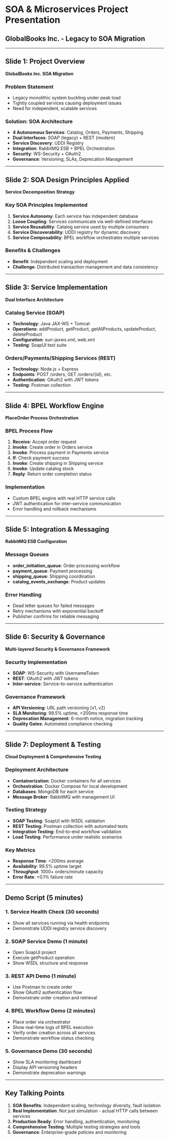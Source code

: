 # SOA & Microservices Project Presentation
## GlobalBooks Inc. - Legacy to SOA Migration

---

## Slide 1: Project Overview
**GlobalBooks Inc. SOA Migration**

### Problem Statement
- Legacy monolithic system buckling under peak load
- Tightly coupled services causing deployment issues
- Need for independent, scalable services

### Solution: SOA Architecture
- **4 Autonomous Services**: Catalog, Orders, Payments, Shipping
- **Dual Interfaces**: SOAP (legacy) + REST (modern)
- **Service Discovery**: UDDI Registry
- **Integration**: RabbitMQ ESB + BPEL Orchestration
- **Security**: WS-Security + OAuth2
- **Governance**: Versioning, SLAs, Deprecation Management

---

## Slide 2: SOA Design Principles Applied
**Service Decomposition Strategy**

### Key SOA Principles Implemented
1. **Service Autonomy**: Each service has independent database
2. **Loose Coupling**: Services communicate via well-defined interfaces
3. **Service Reusability**: Catalog service used by multiple consumers
4. **Service Discoverability**: UDDI registry for dynamic discovery
5. **Service Composability**: BPEL workflow orchestrates multiple services

### Benefits & Challenges
- **Benefit**: Independent scaling and deployment
- **Challenge**: Distributed transaction management and data consistency

---

## Slide 3: Service Implementation
**Dual Interface Architecture**

### Catalog Service (SOAP)
- **Technology**: Java JAX-WS + Tomcat
- **Operations**: addProduct, getProduct, getAllProducts, updateProduct, deleteProduct
- **Configuration**: sun-jaxws.xml, web.xml
- **Testing**: SoapUI test suite

### Orders/Payments/Shipping Services (REST)
- **Technology**: Node.js + Express
- **Endpoints**: POST /orders, GET /orders/{id}, etc.
- **Authentication**: OAuth2 with JWT tokens
- **Testing**: Postman collection

---

## Slide 4: BPEL Workflow Engine
**PlaceOrder Process Orchestration**

### BPEL Process Flow
1. **Receive**: Accept order request
2. **Invoke**: Create order in Orders service
3. **Invoke**: Process payment in Payments service
4. **If**: Check payment success
5. **Invoke**: Create shipping in Shipping service
6. **Invoke**: Update catalog stock
7. **Reply**: Return order completion status

### Implementation
- Custom BPEL engine with real HTTP service calls
- JWT authentication for inter-service communication
- Error handling and rollback mechanisms

---

## Slide 5: Integration & Messaging
**RabbitMQ ESB Configuration**

### Message Queues
- **order_initiation_queue**: Order processing workflow
- **payment_queue**: Payment processing
- **shipping_queue**: Shipping coordination
- **catalog_events_exchange**: Product updates

### Error Handling
- Dead letter queues for failed messages
- Retry mechanisms with exponential backoff
- Publisher confirms for reliable messaging

---

## Slide 6: Security & Governance
**Multi-layered Security & Governance Framework**

### Security Implementation
- **SOAP**: WS-Security with UsernameToken
- **REST**: OAuth2 with JWT tokens
- **Inter-service**: Service-to-service authentication

### Governance Framework
- **API Versioning**: URL path versioning (v1, v2)
- **SLA Monitoring**: 99.5% uptime, <200ms response time
- **Deprecation Management**: 6-month notice, migration tracking
- **Quality Gates**: Automated compliance checking

---

## Slide 7: Deployment & Testing
**Cloud Deployment & Comprehensive Testing**

### Deployment Architecture
- **Containerization**: Docker containers for all services
- **Orchestration**: Docker Compose for local development
- **Databases**: MongoDB for each service
- **Message Broker**: RabbitMQ with management UI

### Testing Strategy
- **SOAP Testing**: SoapUI with WSDL validation
- **REST Testing**: Postman collection with automated tests
- **Integration Testing**: End-to-end workflow validation
- **Load Testing**: Performance under realistic scenarios

### Key Metrics
- **Response Time**: <200ms average
- **Availability**: 99.5% uptime target
- **Throughput**: 1000+ orders/minute capacity
- **Error Rate**: <0.1% failure rate

---

## Demo Script (5 minutes)

### 1. Service Health Check (30 seconds)
- Show all services running via health endpoints
- Demonstrate UDDI registry service discovery

### 2. SOAP Service Demo (1 minute)
- Open SoapUI project
- Execute getProduct operation
- Show WSDL structure and response

### 3. REST API Demo (1 minute)
- Use Postman to create order
- Show OAuth2 authentication flow
- Demonstrate order creation and retrieval

### 4. BPEL Workflow Demo (2 minutes)
- Place order via orchestrator
- Show real-time logs of BPEL execution
- Verify order creation across all services
- Demonstrate workflow status checking

### 5. Governance Demo (30 seconds)
- Show SLA monitoring dashboard
- Display API versioning headers
- Demonstrate deprecation warnings

---

## Key Talking Points

1. **SOA Benefits**: Independent scaling, technology diversity, fault isolation
2. **Real Implementation**: Not just simulation - actual HTTP calls between services
3. **Production Ready**: Error handling, authentication, monitoring
4. **Comprehensive Testing**: Multiple testing strategies and tools
5. **Governance**: Enterprise-grade policies and monitoring
